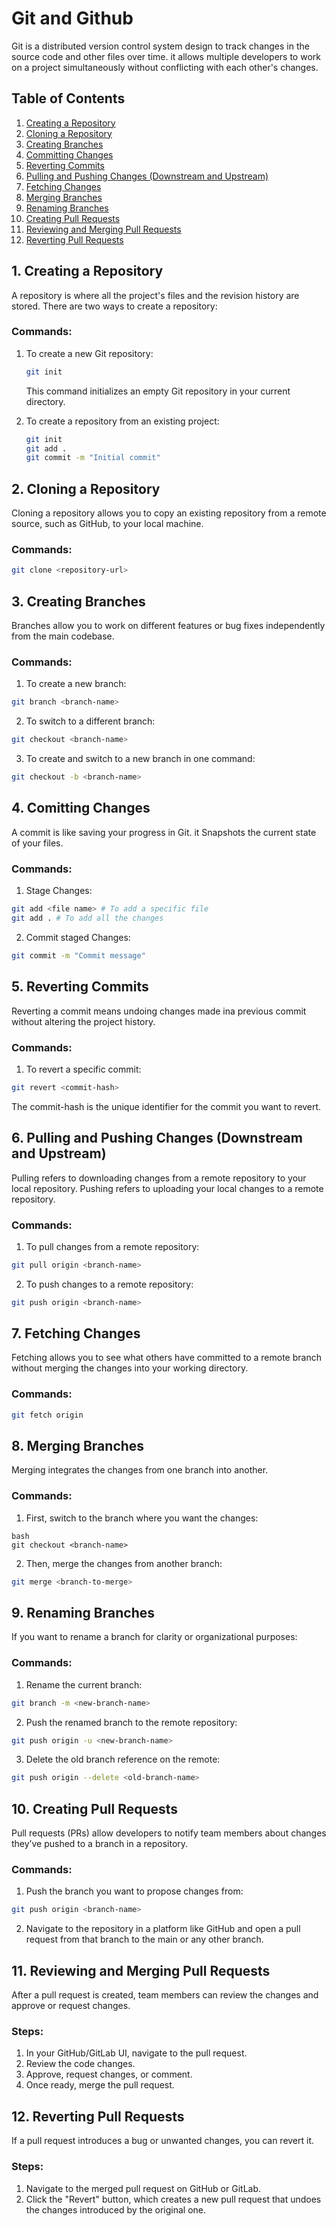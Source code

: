 # Git and Github

Git is a distributed version control system design to track changes in the source code and other files over time. it allows multiple developers to work on a project simultaneously without conflicting with each other's changes.

## Table of Contents
1. [Creating a Repository](#1-creating-a-repository)
2. [Cloning a Repository](#2-cloning-a-repository)
3. [Creating Branches](#3-creating-branches)
4. [Committing Changes](#4-committing-changes)
5. [Reverting Commits](#5-reverting-commits)
6. [Pulling and Pushing Changes (Downstream and Upstream)](#6-pulling-and-pushing-changes-downstream-and-upstream)
7. [Fetching Changes](#7-fetching-changes)
8. [Merging Branches](#8-merging-branches)
9. [Renaming Branches](#9-renaming-branches)
10. [Creating Pull Requests](#10-creating-pull-requests)
11. [Reviewing and Merging Pull Requests](#11-reviewing-and-merging-pull-requests)
12. [Reverting Pull Requests](#12-reverting-pull-requests)

## 1. Creating a Repository 

A repository is where all the project's files and the revision history are stored. There are two ways to create a repository:

### Commands:
1. To create a new Git repository:
    ```bash
    git init
    ```
    This command initializes an empty Git repository in your current directory.

2. To create a repository from an existing project:
    ```bash
    git init
    git add .
    git commit -m "Initial commit"
    ```

## 2. Cloning a Repository

Cloning a repository allows you to copy an existing repository from a remote source, such as GitHub, to your local machine.

### Commands:
```bash
git clone <repository-url>
```


## 3. Creating Branches
Branches allow you to work on different features or bug fixes independently from the main codebase.

### Commands:
1. To create a new branch:

``` bash
git branch <branch-name>
```
2. To switch to a different branch:

``` bash 
git checkout <branch-name>
```
3. To create and switch to a new branch in one command:

```bash
git checkout -b <branch-name>
```

## 4. Comitting Changes

A commit is like saving  your progress in Git. it Snapshots the current state of your files. 

### Commands:
1. Stage Changes:
``` bash
git add <file name> # To add a specific file
git add . # To add all the changes
```
2. Commit staged Changes:
```bash
git commit -m "Commit message"
```

## 5. Reverting Commits

Reverting a commit means undoing changes made ina previous commit without altering the project history.

### Commands:
1. To revert a specific commit:
```bash
git revert <commit-hash>
```
The commit-hash is the unique identifier for the commit you want to revert.

## 6. Pulling and Pushing Changes (Downstream and Upstream)
Pulling refers to downloading changes from a remote repository to your local repository. Pushing refers to uploading your local changes to a remote repository.

### Commands:
1. To pull changes from a remote repository:

```bash
git pull origin <branch-name>
```
2. To push changes to a remote repository:

```bash
git push origin <branch-name>
```
## 7. Fetching Changes
Fetching allows you to see what others have committed to a remote branch without merging the changes into your working directory.

### Commands:
```bash
git fetch origin
```
## 8. Merging Branches
Merging integrates the changes from one branch into another.

### Commands:
1. First, switch to the branch where you want the changes:
```
bash
git checkout <branch-name>
```
2. Then, merge the changes from another branch:

```bash
git merge <branch-to-merge>
```
## 9. Renaming Branches
If you want to rename a branch for clarity or organizational purposes:

### Commands:
1. Rename the current branch:

```bash
git branch -m <new-branch-name>
```
2. Push the renamed branch to the remote repository:

```bash
git push origin -u <new-branch-name>
```
3. Delete the old branch reference on the remote:

```bash
git push origin --delete <old-branch-name>
```
## 10. Creating Pull Requests
Pull requests (PRs) allow developers to notify team members about changes they’ve pushed to a branch in a repository.

### Commands:
1. Push the branch you want to propose changes from:

```bash
git push origin <branch-name>
```
2. Navigate to the repository in a platform like GitHub and open a pull request from that branch to the main or any other branch.

## 11. Reviewing and Merging Pull Requests
After a pull request is created, team members can review the changes and approve or request changes.

### Steps:
1. In your GitHub/GitLab UI, navigate to the pull request.
2. Review the code changes.
3. Approve, request changes, or comment.
4. Once ready, merge the pull request.
## 12. Reverting Pull Requests
If a pull request introduces a bug or unwanted changes, you can revert it.

### Steps:
1. Navigate to the merged pull request on GitHub or GitLab.
2. Click the "Revert" button, which creates a new pull request that undoes the changes introduced by the original one.






